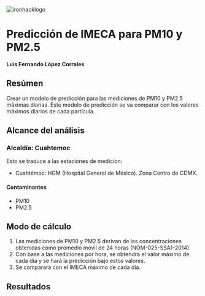 ![ironhacklogo](https://github.com/luisferlc/datamex1019/edit/final-project/air-quality-cdmx/ironhack.png)

# Predicción de IMECA para PM10 y PM2.5

**Luis Fernando López Corrales**

## Resúmen
Crear un modelo de predicción para las mediciones de PM10 y PM2.5 máximas diarias. Este modelo de predicción se va comparar con los valores máximos diarios de cada partícula.
## Alcance del análisis

### Alcaldía: Cuahtemoc
Esto se traduce a las estaciones de medicion:
- Cuahtémoc: HGM (Hospital General de México). Zona Centro de CDMX.
#### Contaminantes
* PM10
* PM2.5

## Modo de cálculo
1. Las mediciones de PM10 y PM2.5 derivan de las concentraciones obtenidas como promedio móvil de 24 horas (NOM-025-SSA1-2014).
2. Con base a las mediciones por hora, se obtendra el valor máximo de cada día y se hará la predicción bajo estos valores.
3. Se comparará con el IMECA máximo de cada día.

## Resultados
